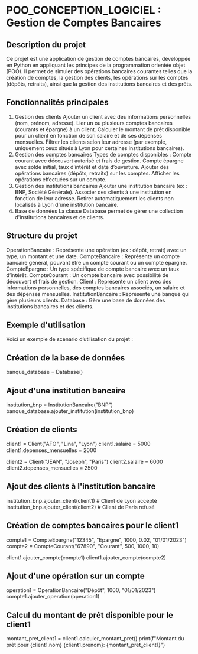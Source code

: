 # POO_CONCEPTION_LOGICIEL : Gestion de Comptes Bancaires

## Description du projet
Ce projet est une application de gestion de comptes bancaires, développée en Python en appliquant les principes de la programmation orientée objet (POO). Il permet de simuler des opérations bancaires courantes telles que la création de comptes, la gestion des clients, les opérations sur les comptes (dépôts, retraits), ainsi que la gestion des institutions bancaires et des prêts.

## Fonctionnalités principales

1. Gestion des clients
Ajouter un client avec des informations personnelles (nom, prénom, adresse).
Lier un ou plusieurs comptes bancaires (courants et épargne) à un client.
Calculer le montant de prêt disponible pour un client en fonction de son salaire et de ses dépenses mensuelles.
Filtrer les clients selon leur adresse (par exemple, uniquement ceux situés à Lyon pour certaines institutions bancaires).
2. Gestion des comptes bancaires
Types de comptes disponibles :
Compte courant avec découvert autorisé et frais de gestion.
Compte épargne avec solde initial, taux d’intérêt et date d’ouverture.
Ajouter des opérations bancaires (dépôts, retraits) sur les comptes.
Afficher les opérations effectuées sur un compte.
3. Gestion des institutions bancaires
Ajouter une institution bancaire (ex : BNP, Société Générale).
Associer des clients à une institution en fonction de leur adresse.
Retirer automatiquement les clients non localisés à Lyon d'une institution bancaire.
4. Base de données
La classe Database permet de gérer une collection d'institutions bancaires et de clients.

## Structure du projet

OperationBancaire : Représente une opération (ex : dépôt, retrait) avec un type, un montant et une date.
CompteBancaire : Représente un compte bancaire général, pouvant être un compte courant ou un compte épargne.
CompteEpargne : Un type spécifique de compte bancaire avec un taux d’intérêt.
CompteCourant : Un compte bancaire avec possibilité de découvert et frais de gestion.
Client : Représente un client avec des informations personnelles, des comptes bancaires associés, un salaire et des dépenses mensuelles.
InstitutionBancaire : Représente une banque qui gère plusieurs clients.
Database : Gère une base de données des institutions bancaires et des clients.

## Exemple d'utilisation
Voici un exemple de scénario d’utilisation du projet :

## Création de la base de données
banque_database = Database()

## Ajout d'une institution bancaire
institution_bnp = InstitutionBancaire("BNP")
banque_database.ajouter_institution(institution_bnp)

## Création de clients
client1 = Client("AFO", "Lina", "Lyon")
client1.salaire = 5000
client1.depenses_mensuelles = 2000

client2 = Client("JEAN", "Joseph", "Paris")
client2.salaire = 6000
client2.depenses_mensuelles = 2500

## Ajout des clients à l'institution bancaire
institution_bnp.ajouter_client(client1)  # Client de Lyon accepté
institution_bnp.ajouter_client(client2)  # Client de Paris refusé

## Création de comptes bancaires pour le client1
compte1 = CompteEpargne("12345", "Epargne", 1000, 0.02, "01/01/2023")
compte2 = CompteCourant("67890", "Courant", 500, 1000, 10)

client1.ajouter_compte(compte1)
client1.ajouter_compte(compte2)

## Ajout d'une opération sur un compte
operation1 = OperationBancaire("Dépôt", 1000, "01/01/2023")
compte1.ajouter_operation(operation1)

##  Calcul du montant de prêt disponible pour le client1
montant_pret_client1 = client1.calculer_montant_pret()
print(f"Montant du prêt pour {client1.nom} {client1.prenom}: {montant_pret_client1}")
